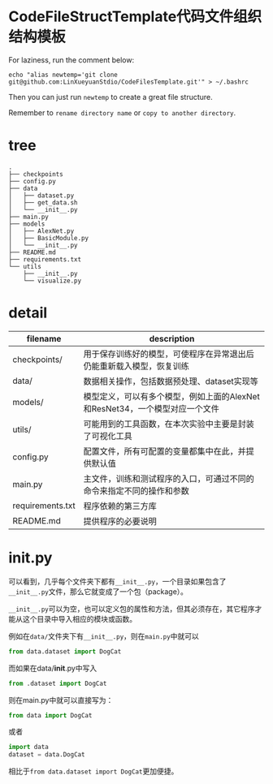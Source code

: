 # CodeFileStructTemplate代码文件组织结构模板

For laziness, run the comment below:
```shell
echo "alias newtemp='git clone git@github.com:LinXueyuanStdio/CodeFilesTemplate.git'" > ~/.bashrc
```

Then you can just run `newtemp` to create a great file structure.

Remember to `rename directory name` or `copy to another directory`.

# tree
```shell
.
├── checkpoints
├── config.py
├── data
│   ├── dataset.py
│   ├── get_data.sh
│   └── __init__.py
├── main.py
├── models
│   ├── AlexNet.py
│   ├── BasicModule.py
│   └── __init__.py
├── README.md
├── requirements.txt
└── utils
    ├── __init__.py
    └── visualize.py
```
# detail

| filename | description |
| --- | --- |
| checkpoints/ | 用于保存训练好的模型，可使程序在异常退出后仍能重新载入模型，恢复训练 |
| data/ | 数据相关操作，包括数据预处理、dataset实现等 |
| models/ | 模型定义，可以有多个模型，例如上面的AlexNet和ResNet34，一个模型对应一个文件 |
| utils/ | 可能用到的工具函数，在本次实验中主要是封装了可视化工具 |
| config.py | 配置文件，所有可配置的变量都集中在此，并提供默认值 |
| main.py | 主文件，训练和测试程序的入口，可通过不同的命令来指定不同的操作和参数 |
| requirements.txt | 程序依赖的第三方库 |
| README.md | 提供程序的必要说明 |


# __init__.py

可以看到，几乎每个文件夹下都有`__init__.py`，一个目录如果包含了`__init__.py`文件，那么它就变成了一个包（package）。

`__init__.py`可以为空，也可以定义包的属性和方法，但其必须存在，其它程序才能从这个目录中导入相应的模块或函数。

例如在`data/`文件夹下有`__init__.py`，则在`main.py`中就可以
```python
from data.dataset import DogCat
```
而如果在data/__init__.py中写入
```python
from .dataset import DogCat
```
则在main.py中就可以直接写为：
```python
from data import DogCat
```
或者
```python
import data
dataset = data.DogCat
```
相比于`from data.dataset import DogCat`更加便捷。


